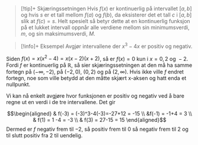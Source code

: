 > [!tip]+ Skjæringssetningen
> Hvis $f(x)$ er kontinuerlig på intervallet $\left[ a,b \right]$ og hvis $s$ er et tall mellom $f(a)$ og $f(b)$, da eksisterer det et tall $c$ i $[a,b]$ slik at $f(c) = s$.
> Helt spesielt så betyr dette at en kontinuerlig funksjon på et lukket intervall oppnår alle verdiene mellom sin minimumsverdi, $m$, og sin maksimumsverdi, $M$. 

> [!info]+ Eksempel
> Avgjør intervallene der $x^3-4x$ er positiv og negativ.

Siden $f(x) = x(x^2-4)= x(x-2)(x+2)$, så er $f(x) = 0$ kun i $x = 0, 2 \text{ og } -2$. Fordi $f$ er kontinuerlig på $\mathbb{R}$, så sier skjæringssetningen at den må ha samme fortegn på $(-\infty, -2)$, på $(-2,0)$, $(0,2)$ og på $(2,\infty)$. Hvis ikke ville $f$ endret fortegn, noe som ville betydd at den måtte skjært x-aksen og hatt enda et nullpunkt.

Vi kan nå enkelt avgjøre hvor funksjonen er positiv og negativ ved å bare regne ut en verdi i de tre intervallene. Det gir

$$\begin{aligned} & f(-3) = (-3)^3-4(-3)=-27+12 = -15 \\ &f(-1) = -1+4 = 3 \\ & f(1) = 1 -4 = -3 \\ & f(3) = 27-15 = 15 \end{aligned}$$ 
Dermed er $f$ negativ frem til $-2$, så positiv frem til $0$ så negativ frem til $2$ og til slutt positiv fra $2$ til uendelig. 

